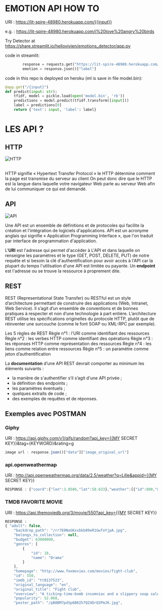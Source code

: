 # EMOTION API HOW TO

URI : https://lit-spire-48980.herokuapp.com/{{input}}

e.g. : https://lit-spire-48980.herokuapp.com/i%20love%20angry%20birds

Try Detector at https://share.streamlit.io/hellovivien/emotions_detector/app.py

code in streamlit:
```py
        response = requests.get("https://lit-spire-48980.herokuapp.com/{}".format(search_input))
        emotion = response.json()["label"]
```

code in this repo is deployed on heroku (ml is save in file model.bin):
```py
@app.get("/{input}")
def predict(input: str):
    tfidf, model = pickle.load(open('model.bin', 'rb'))
    predictions = model.predict(tfidf.transform([input]))
    label = predictions[0]
    return {'text': input, 'label': label}
```

# LES API ?

## HTTP

![HTTP](https://i.ibb.co/28S2M2S/diagram-of-http-communication-process-fr.png)

\
HTTP signifie « Hypertext Transfer Protocol »
le HTTP détermine comment la page est transmise du serveur au client
On peut donc dire que le HTTP est la langue dans laquelle votre navigateur Web parle au serveur Web afin de lui communiquer ce qui est demandé.

## API

![API](https://i.ibb.co/yPzGv3y/API-page-graphic.png)

Une API est un ensemble de définitions et de protocoles qui facilite la création et l'intégration de logiciels d'applications. API est un acronyme anglais qui signifie « Application Programming Interface », que l'on traduit par interface de programmation d'application.

L'**URI** est l'adresse qui permet d'accéder à L'API et dans laquelle on renseigne les paramètres et le type (GET, POST, DELETE, PUT) de notre requête et si besoin la clé d'authentification pour avoir accès à l'API car la plupart du temps l'utilisation d'une API est limitée ou payante. Un **endpoint** est l'adresse ou se trouve la ressource à proprement dite.



## REST

REST (Representational State Transfer) ou RESTful est un style d’architecture permettant de construire des applications (Web, Intranet, Web Service). Il s’agit d’un ensemble de conventions et de bonnes pratiques à respecter et non d’une technologie à part entière. L’architecture REST utilise les spécifications originelles du protocole HTTP, plutôt que de réinventer une surcouche (comme le font SOAP ou XML-RPC par exemple).

Les 5 règles de REST
Règle n°1 : l’URI comme identifiant des ressources
Règle n°2 : les verbes HTTP comme identifiant des opérations
Règle n°3 : les réponses HTTP comme représentation des ressources
Règle n°4 : les liens comme relation entre ressources
Règle n°5 : un paramètre comme jeton d’authentification

La **documentation** d’une API REST devrait comporter au minimum les éléments suivants :
* la manière de s'authentifier s’il s’agit d'une API privée ;
* la définition des endpoints ;
* les paramètres éventuels ;
* quelques extraits de code ;
* des exemples de requêtes et de réponses.

## Exemples avec POSTMAN

### Giphy

URI : https://api.giphy.com/v1/gifs/random?api_key={{MY SECRET KEY}}&tag={KEYWORD}&rating=g
```js
image url : response.json()["data"]["image_original_url"]
```
### api.openweathermap

URI : http://api.openweathermap.org/data/2.5/weather?q=Lille&appid={{MY SECRET KEY}}
```js
RESPONSE : {"coord":{"lon":3.0586,"lat":50.633},"weather":[{"id":800,"main":"Clear","description":"clear sky","icon":"01d"}],"base":"stations","main":{"temp":301.73,"feels_like":301.19,"temp_min":299.68,"temp_max":302.73,"pressure":1011,"humidity":38},"visibility":10000,"wind":{"speed":0.89,"deg":15,"gust":1.79},"clouds":{"all":0},"dt":1622639246,"sys":{"type":2,"id":2011132,"country":"FR","sunrise":1622605198,"sunset":1622663515},"timezone":7200,"id":2998324,"name":"Lille","cod":200}
```

### TMDB FAVORITE MOVIE


URI : https://api.themoviedb.org/3/movie/550?api_key={{MY SECRET KEY}}

```js
RESPONSE :    
{ "adult": false,
    "backdrop_path": "/rr7E0NoGKxvbkb89eR1GwfoYjpA.jpg",
    "belongs_to_collection": null,
    "budget": 63000000,
    "genres": [
        {
            "id": 18,
            "name": "Drama"
        }
    ],
    "homepage": "http://www.foxmovies.com/movies/fight-club",
    "id": 550,
    "imdb_id": "tt0137523",
    "original_language": "en",
    "original_title": "Fight Club",
    "overview": "A ticking-time-bomb insomniac and a slippery soap salesman channel primal male aggression into a shocking new form of therapy. Their concept catches on, with underground \"fight clubs\" forming in every town, until an eccentric gets in the way and ignites an out-of-control spiral toward oblivion.",
    "popularity": 52.068,
    "poster_path": "/pB8BM7pdSp6B6Ih7QZ4DrQ3PmJK.jpg",
```